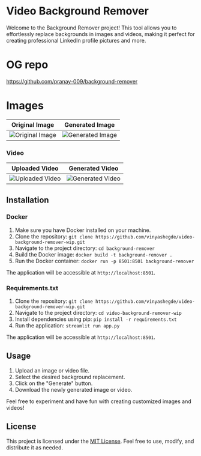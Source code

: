 # Video Background Remover

Welcome to the Background Remover project! This tool allows you to effortlessly replace backgrounds in images and videos, making it perfect for creating professional LinkedIn profile pictures and more.

# OG repo

https://github.com/pranay-009/background-remover

# Images

Original Image | Generated Image
:-------------:|:---------------:
![Original Image](./static/1727710542073.jpg) | ![Generated Image](./output/results.png)

### Video

| Uploaded Video | Generated Video |
| -------------- | --------------- |
![Uploaded Video](./static/gif/video4.gif) | ![Generated Video](./static/gif/my_video.gif)



## Installation

### Docker

1. Make sure you have Docker installed on your machine.
2. Clone the repository: `git clone https://github.com/vinyashegde/video-background-remover-wip.git`
3. Navigate to the project directory: `cd background-remover`
4. Build the Docker image: `docker build -t background-remover .`
5. Run the Docker container: `docker run -p 8501:8501 background-remover`

The application will be accessible at `http://localhost:8501`.

### Requirements.txt

1. Clone the repository: `git clone https://github.com/vinyashegde/video-background-remover-wip.git`
2. Navigate to the project directory: `cd video-background-remover-wip`
3. Install dependencies using pip: `pip install -r requirements.txt`
4. Run the application: `streamlit run app.py`

The application will be accessible at `http://localhost:8501`.

## Usage

1. Upload an image or video file.
2. Select the desired background replacement.
3. Click on the "Generate" button.
4. Download the newly generated image or video.

Feel free to experiment and have fun with creating customized images and videos!


## License

This project is licensed under the [MIT License](LICENSE). Feel free to use, modify, and distribute it as needed.
